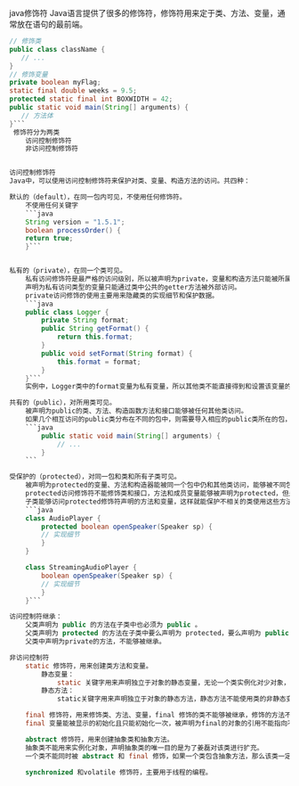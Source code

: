 java修饰符
Java语言提供了很多的修饰符，修饰符用来定于类、方法、变量，通常放在语句的最前端。

```java
// 修饰类
public class className {
   // ...
}
// 修饰变量
private boolean myFlag;
static final double weeks = 9.5;
protected static final int BOXWIDTH = 42;
public static void main(String[] arguments) {
   // 方法体
}```
 修饰符分为两类
    访问控制修饰符
    非访问控制修饰符


访问控制修饰符
Java中，可以使用访问控制修饰符来保护对类、变量、构造方法的访问。共四种：

默认的（default），在同一包内可见，不使用任何修饰符。
    不使用任何关键字
    ```java
    String version = "1.5.1";
    boolean processOrder() {
    return true;
    }```


私有的（private），在同一个类可见。
    私有访问修饰符是最严格的访问级别，所以被声明为private，变量和构造方法只能被所属类访问，并且类和接口不能声明为private。
    声明为私有访问类型的变量只能通过类中公共的getter方法被外部访问。
    private访问修饰的使用主要用来隐藏类的实现细节和保护数据。
    ```java
    public class Logger {
        private String format;
        public String getFormat() {
            return this.format;
        }
        public void setFormat(String format) {
            this.format = format;
        }
    }```
    实例中，Logger类中的format变量为私有变量，所以其他类不能直接得到和设置该变量的值。为了使其他类能够操作该变量，定义了两个public方法：getFormat() （返回format的值）和setFormat(String)（设置format的值）

共有的（public），对所用类可见。
    被声明为public的类、方法、构造函数方法和接口能够被任何其他类访问。
    如果几个相互访问的public类分布在不同的包中，则需要导入相应的public类所在的包，由于类的继承性，类的所有共有方法和变量都能被器子类继承。
    ```java
        public static void main(String[] arguments) {
            // ...
        }
    ```

受保护的（protected），对同一包和类和所有子类可见。
    被声明为protected的变量、方法和构造器能被同一个包中仍和其他类访问，能够被不同包中子类。
    protected访问修饰符不能修饰类和接口，方法和成员变量能够被声明为protected，但是接口的成员变量和成员方法不能够声明为protected。
    子类能够访问protected修饰符声明的方法和变量，这样就能保护不相关的类使用这些方法和变量。
    ```java
    class AudioPlayer {
        protected boolean openSpeaker(Speaker sp) {
        // 实现细节
        }
    }

    class StreamingAudioPlayer {
        boolean openSpeaker(Speaker sp) {
        // 实现细节
        }
    }```

访问控制符继承：
    父类声明为 public 的方法在子类中也必须为 public 。
    父类声明为 protected 的方法在子类中要么声明为 protected，要么声明为 public 。不能声明为 private。
    父类中声明为private的方法，不能够被继承。

非访问控制符
    static 修饰符，用来创建类方法和变量。
        静态变量：
            static 关键字用来声明独立于对象的静态变量，无论一个类实例化对少对象，它的静态变量只有一份拷贝，静态变量也被成为类变量，局部变量不能被声明为static变量。
        静态方法：
            static关键字用来声明独立于对象的静态方法，静态方法不能使用类的非静态变量。静态方法从参数列表得到数据，然后计算这些数据。

    final 修饰符，用来修饰类、方法、变量，final 修饰的类不能够被继承，修饰的方法不能被继承重新定义，修饰的变量为常量，不能够修改。
    final 变量能被显示的初始化且只能初始化一次，被声明为final的对象的引用不能指向不同的对象。但是final对像里的数据可以被改变。也就是说 final 对象的引用无法被改变，但是里面的值可以被改变。

    abstract 修饰符，用来创建抽象类和抽象方法。
    抽象类不能用来实例化对象，声明抽象类的唯一目的是为了姜磊对该类进行扩充。
    一个类不能同时被 abstract 和 final 修饰，如果一个类包含抽象方法，那么该类一定要声明为抽象类，否则将出现编译错误。
    
    synchronized 和volatile 修饰符，主要用于线程的编程。

